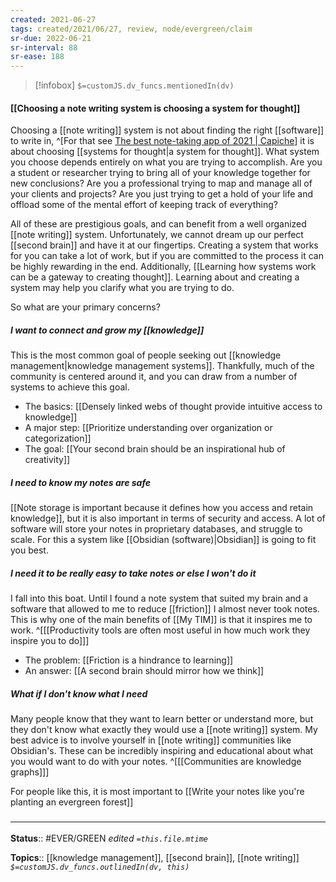 ```yaml
---
created: 2021-06-27
tags: created/2021/06/27, review, node/evergreen/claim
sr-due: 2022-06-21
sr-interval: 88
sr-ease: 188
---
```

> [!infobox]
`$=customJS.dv_funcs.mentionedIn(dv)`

#### [[Choosing a note writing system is choosing a system for thought]] 

Choosing a [[note writing]] system is not about finding the right [[software]] to write in,
^[For that see [The best note-taking app of 2021 | Capiche](https://capiche.com/e/best-note-taking-app-2021)]
it is about choosing [[systems for thought|a system for thought]]. What system you choose depends entirely on what you are trying to accomplish. Are you a student or researcher trying to bring all of your knowledge together for new conclusions? 
Are you a professional trying to map and manage all of your clients and projects? 
Are you just trying to get a hold of your life and offload some of the mental effort of keeping track of everything? 

All of these are prestigious goals, and can benefit from a well organized [[note writing]] system. 
Unfortunately, we cannot dream up our perfect [[second brain]] and have it at our fingertips. 
Creating a system that works for you can take a lot of work, but if you are committed to the process it can be highly rewarding in the end. 
Additionally,
[[Learning how systems work can be a gateway to creating thought]].
Learning about and creating a system may help you clarify what you are trying to do.

So what are your primary concerns?

##### I want to connect and grow my [[knowledge]]

This is the most common goal of people seeking out [[knowledge management|knowledge management systems]]. Thankfully, much of the community is centered around it, and you can draw from a number of systems to achieve this goal.

- The basics: [[Densely linked webs of thought provide intuitive access to knowledge]]
- A major step: [[Prioritize understanding over organization or categorization]]
- The goal: [[Your second brain should be an inspirational hub of creativity]]

##### I need to know my notes are safe

[[Note storage is important because it defines how you access and retain knowledge]], but it is also important in terms of security and access. A lot of software will store your notes in proprietary databases, and struggle to scale. For this a system like [[Obsidian (software)|Obsidian]] is going to fit you best.

##### I need it to be really easy to take notes or else I won't do it 

I fall into this boat. Until I found a note system that suited my brain and a software that allowed to me to reduce [[friction]] I almost never took notes.
This is why one of the main benefits of [[My TIM]] is that it inspires me to work. 
^[[[Productivity tools are often most useful in how much work they inspire you to do]]]

- The problem: [[Friction is a hindrance to learning]]
- An answer: [[A second brain should mirror how we think]]

##### What if I don't know what I need

Many people know that they want to learn better or understand more, but they don't know what exactly they would use a [[note writing]] system.
My best advice is to involve yourself in [[note writing]] communities like Obsidian's. These can be incredibly inspiring and educational about what you would want to do with your notes.
^[[[Communities are knowledge graphs]]]

For people like this, it is most important to [[Write your notes like you're planting an evergreen forest]]

### <hr class="footnote"/>

**Status**:: #EVER/GREEN 
*edited `=this.file.mtime`*

**Topics**:: [[knowledge management]], [[second brain]], [[note writing]]
*`$=customJS.dv_funcs.outlinedIn(dv, this)`*
